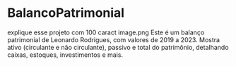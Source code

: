 # BalancoPatrimonial
explique esse projeto com 100 caract image.png   Este é um balanço patrimonial de Leonardo Rodrigues, com valores de 2019 a 2023. Mostra ativo (circulante e não circulante), passivo e total do patrimônio, detalhando caixas, estoques, investimentos e mais.
